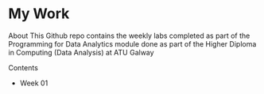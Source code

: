 # My Work

About
This Github repo contains the weekly labs completed as part of the Programming for Data Analytics module done as part of the Higher Diploma in Computing (Data Analysis) at ATU Galway

Contents
- Week 01
